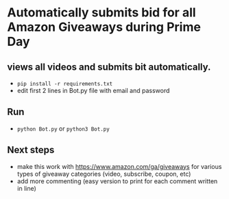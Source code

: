# Automatically submits bid for all Amazon Giveaways during Prime Day
## views all videos and submits bit automatically.  

- `pip install -r requirements.txt`
- edit first 2 lines in Bot.py file with email and password

## Run
- `python Bot.py` or `python3 Bot.py`

## Next steps
- make this work with https://www.amazon.com/ga/giveaways for various types of giveaway categories (video, subscribe, coupon, etc)
- add more commenting (easy version to print for each comment written in line)

